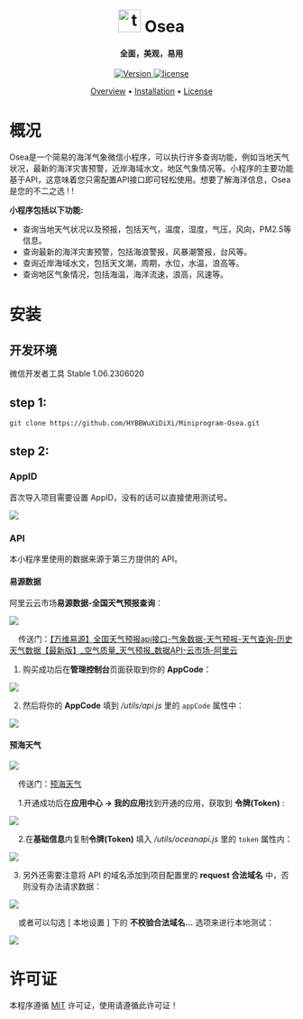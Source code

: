 <h1 align="center">  
<img width="40" height="40" src="https://img.icons8.com/stickers/100/telescope.png" alt="telescope"/>
  Osea
</h1>

<h4 align="center">全面，美观，易用</h4>

<p align="center">  
  <a href="https://github.com/HYBBWuXiDiXi/Miniprogram-Osea">  
    <img alt="Version" src="https://img.shields.io/badge/version-1.0.0-green">  
  </a>  
  <a href="https://github.com/HYBBWuXiDiXi/Miniprogram-Osea/blob/master/LICENSE">  
     <img src="https://img.shields.io/badge/license-MIT-green" alt="license">  
  </a>  
</p>

<p align="center">  
  <a href="#概况">Overview</a>  
  •  
  <a href="#安装">Installation</a>  
  •  
  <a href="#许可证">License</a>  
</p>

# 概况

Osea是一个简易的海洋气象微信小程序，可以执行许多查询功能，例如当地天气状况，最新的海洋灾害预警，近岸海域水文，地区气象情况等。小程序的主要功能基于API，这意味着您只需配置API接口即可轻松使用。想要了解海洋信息，Osea是您的不二之选 !  !

**小程序包括以下功能:**

- 查询当地天气状况以及预报，包括天气，温度，湿度，气压，风向，PM2.5等信息。
- 查询最新的海洋灾害预警，包括海浪警报，风暴潮警报，台风等。
- 查询近岸海域水文，包括天文潮，周期，水位，水温，浪高等。
- 查询地区气象情况，包括海温，海洋流速，浪高，风速等。

# 安装

## 开发环境

微信开发者工具 Stable 1.06.2306020

## step 1:

```
git clone https://github.com/HYBBWuXiDiXi/Miniprogram-Osea.git  
```

## step 2:

### AppID

首次导入项目需要设置 AppID，没有的话可以直接使用测试号。

![](https://gitee.com/ifaswind/image-storage/raw/master/repositories/miniprogram-easyweather/guide-import.png)

### API

本小程序里使用的数据来源于第三方提供的 API。

#### 易源数据

阿里云云市场**易源数据-全国天气预报查询**：

![](https://gitee.com/ifaswind/image-storage/raw/master/repositories/miniprogram-easyweather/guide-market.png)

    传送门：[【万维易源】全国天气预报api接口-气象数据-天气预报-天气查询-历史天气数据【最新版】_空气质量_天气预报_数据API-云市场-阿里云](https://market.aliyun.com/products/57096001/cmapi010812.html)

1. 购买成功后在**管理控制台**页面获取到你的 **AppCode**：

![](https://gitee.com/ifaswind/image-storage/raw/master/repositories/miniprogram-easyweather/guide-get-app-code.png)

2. 然后将你的 **AppCode** 填到 */utils/api.js* 里的 `appCode` 属性中：

![](https://gitee.com/ifaswind/image-storage/raw/master/repositories/miniprogram-easyweather/guide-fill-app-code.png)

#### 预海天气

![](https://cdn.jsdelivr.net/gh/HYBBWuXiDiXi/Blog_Images@main/pic/202306161331230.png)

    传送门：[预海天气]([https://www.foreocean.com/](https://www.foreocean.com/))

    1.开通成功后在**应用中心 -> 我的应用**找到开通的应用，获取到 **令牌(Token)** :

![](https://cdn.jsdelivr.net/gh/HYBBWuXiDiXi/Blog_Images@main/pic/202306161334989.png)

    2.在**基础信息**内复制**令牌(Token)** 填入 */utils/oceanapi.js* 里的 `token` 属性内：

![](https://cdn.jsdelivr.net/gh/HYBBWuXiDiXi/Blog_Images@main/pic/202306190918405.png)

3. 另外还需要注意将 API 的域名添加到项目配置里的 **request 合法域名** 中，否则没有办法请求数据：

![](https://gitee.com/ifaswind/image-storage/raw/master/repositories/miniprogram-easyweather/guide-domain.png)

    或者可以勾选 [ 本地设置 ] 下的 **不校验合法域名...** 选项来进行本地测试：

![](https://gitee.com/ifaswind/image-storage/raw/master/repositories/miniprogram-easyweather/guide-domain-2.png)

# 许可证

本程序遵循 [MIT](https://mit-license.org/) 许可证，使用请遵循此许可证！
